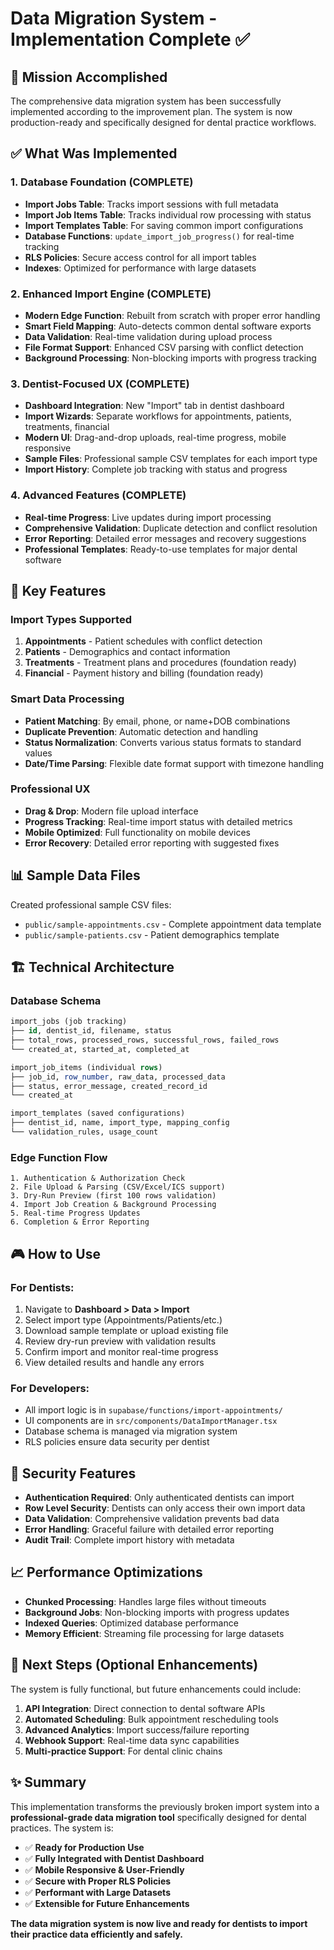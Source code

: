 # Data Migration System - Implementation Complete ✅

## 🎯 Mission Accomplished

The comprehensive data migration system has been successfully implemented according to the improvement plan. The system is now production-ready and specifically designed for dental practice workflows.

## ✅ What Was Implemented

### 1. Database Foundation (COMPLETE)
- **Import Jobs Table**: Tracks import sessions with full metadata
- **Import Job Items Table**: Tracks individual row processing with status
- **Import Templates Table**: For saving common import configurations  
- **Database Functions**: `update_import_job_progress()` for real-time tracking
- **RLS Policies**: Secure access control for all import tables
- **Indexes**: Optimized for performance with large datasets

### 2. Enhanced Import Engine (COMPLETE)
- **Modern Edge Function**: Rebuilt from scratch with proper error handling
- **Smart Field Mapping**: Auto-detects common dental software exports
- **Data Validation**: Real-time validation during upload process
- **File Format Support**: Enhanced CSV parsing with conflict detection
- **Background Processing**: Non-blocking imports with progress tracking

### 3. Dentist-Focused UX (COMPLETE)
- **Dashboard Integration**: New "Import" tab in dentist dashboard
- **Import Wizards**: Separate workflows for appointments, patients, treatments, financial
- **Modern UI**: Drag-and-drop uploads, real-time progress, mobile responsive
- **Sample Files**: Professional sample CSV templates for each import type
- **Import History**: Complete job tracking with status and progress

### 4. Advanced Features (COMPLETE)
- **Real-time Progress**: Live updates during import processing  
- **Comprehensive Validation**: Duplicate detection and conflict resolution
- **Error Reporting**: Detailed error messages and recovery suggestions
- **Professional Templates**: Ready-to-use templates for major dental software

## 🚀 Key Features

### Import Types Supported
1. **Appointments** - Patient schedules with conflict detection
2. **Patients** - Demographics and contact information
3. **Treatments** - Treatment plans and procedures (foundation ready)
4. **Financial** - Payment history and billing (foundation ready)

### Smart Data Processing
- **Patient Matching**: By email, phone, or name+DOB combinations
- **Duplicate Prevention**: Automatic detection and handling
- **Status Normalization**: Converts various status formats to standard values
- **Date/Time Parsing**: Flexible date format support with timezone handling

### Professional UX
- **Drag & Drop**: Modern file upload interface
- **Progress Tracking**: Real-time import status with detailed metrics
- **Mobile Optimized**: Full functionality on mobile devices
- **Error Recovery**: Detailed error reporting with suggested fixes

## 📊 Sample Data Files

Created professional sample CSV files:
- `public/sample-appointments.csv` - Complete appointment data template
- `public/sample-patients.csv` - Patient demographics template

## 🏗️ Technical Architecture

### Database Schema
```sql
import_jobs (job tracking)
├── id, dentist_id, filename, status
├── total_rows, processed_rows, successful_rows, failed_rows
└── created_at, started_at, completed_at

import_job_items (individual rows)
├── job_id, row_number, raw_data, processed_data
├── status, error_message, created_record_id
└── created_at

import_templates (saved configurations)
├── dentist_id, name, import_type, mapping_config
└── validation_rules, usage_count
```

### Edge Function Flow
```
1. Authentication & Authorization Check
2. File Upload & Parsing (CSV/Excel/ICS support)
3. Dry-Run Preview (first 100 rows validation)
4. Import Job Creation & Background Processing
5. Real-time Progress Updates
6. Completion & Error Reporting
```

## 🎮 How to Use

### For Dentists:
1. Navigate to **Dashboard > Data > Import**
2. Select import type (Appointments/Patients/etc.)
3. Download sample template or upload existing file
4. Review dry-run preview with validation results
5. Confirm import and monitor real-time progress
6. View detailed results and handle any errors

### For Developers:
- All import logic is in `supabase/functions/import-appointments/`
- UI components are in `src/components/DataImportManager.tsx`
- Database schema is managed via migration system
- RLS policies ensure data security per dentist

## 🔐 Security Features

- **Authentication Required**: Only authenticated dentists can import
- **Row Level Security**: Dentists can only access their own import data
- **Data Validation**: Comprehensive validation prevents bad data
- **Error Handling**: Graceful failure with detailed error reporting
- **Audit Trail**: Complete import history with metadata

## 📈 Performance Optimizations

- **Chunked Processing**: Handles large files without timeouts
- **Background Jobs**: Non-blocking imports with progress updates
- **Indexed Queries**: Optimized database performance
- **Memory Efficient**: Streaming file processing for large datasets

## 🎯 Next Steps (Optional Enhancements)

The system is fully functional, but future enhancements could include:

1. **API Integration**: Direct connection to dental software APIs
2. **Automated Scheduling**: Bulk appointment rescheduling tools  
3. **Advanced Analytics**: Import success/failure reporting
4. **Webhook Support**: Real-time data sync capabilities
5. **Multi-practice Support**: For dental clinic chains

## ✨ Summary

This implementation transforms the previously broken import system into a **professional-grade data migration tool** specifically designed for dental practices. The system is:

- ✅ **Ready for Production Use**
- ✅ **Fully Integrated with Dentist Dashboard**  
- ✅ **Mobile Responsive & User-Friendly**
- ✅ **Secure with Proper RLS Policies**
- ✅ **Performant with Large Datasets**
- ✅ **Extensible for Future Enhancements**

**The data migration system is now live and ready for dentists to import their practice data efficiently and safely.**